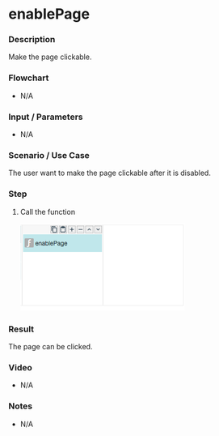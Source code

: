 # enablePage

### Description

Make the page clickable.

### Flowchart

- N/A

### Input / Parameters

- N/A

### Scenario / Use Case

The user want to make the page clickable after it is disabled.

### Step

1. Call the function

    ![](enablePage-step-1.png?raw=true)

### Result

The page can be clicked.

### Video

- N/A
<!--[![Video](http://i.imgur.com/Ot5DWAW.png)](https://youtu.be/StTqXEQ2l-Y?t=35s)-->

### Notes

- N/A
